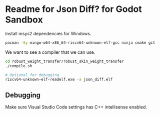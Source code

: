 # Readme for Json Diff? for Godot Sandbox

Install msys2 dependencies for Windows.

```bash
pacman -Sy mingw-w64-x86_64-riscv64-unknown-elf-gcc ninja cmake git
```

We want to see a compiler that we can use.

```bash
cd robust_weight_transfer/robust_skin_weight_transfer
./compile.sh
```

```bash
# Optional for debugging.
riscv64-unknown-elf-readelf.exe -a json_diff.elf
```

## Debugging

Make sure Visual Studio Code settings has C++ intellisense enabled.
